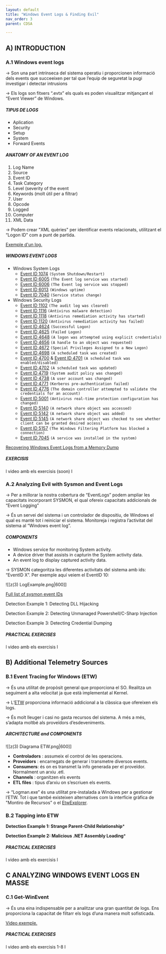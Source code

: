 ```yaml
---
layout: default
title: "Windows Event Logs & Finding Evil"
nav_order: 3
parent: CDSA

---
```


## A) INTRODUCTION

### A.1 Windows event logs

-> Son una part intrínseca del sistema operatiu i proporcionen informació dels events que succeeixen per tal que l’equip de seguretat la pugi investigar i detectar intrusions

-> Els logs son fitxers “.evtx” els quals es poden visualitzar mitjançant el “Event Viewer” de Windows.

##### TIPUS DE LOGS

- Aplication
- Security
- Setup
- System
- Forward Events

##### ANATOMY OF AN EVENT LOG

1. Log Name
2. Source
3. Event ID
4. Task Category
5. Level (severity of the event
6. Keywords (molt útil per a filtrar)
7. User
8. Opcode
9. Logged
10. Computer
11. XML Data

-> Podem crear "XML quèries" per identificar events relacionats, utilitzant el “Logon ID” com a punt de partida.

[Exemple d'un log.](https://www.youtube.com/shorts/YUvzfhvZbA4)

##### WINDOWS EVENT LOGS

- Windows System Logs
	- [Event ID 1074](https://serverfault.com/questions/885601/windows-event-codes-for-startup-shutdown-lock-unlock) `(System Shutdown/Restart)`
	- [Event ID 6005](https://superuser.com/questions/1137371/how-to-find-out-if-windows-was-running-at-a-given-time) `(The Event log service was started)`
	- [Event ID 6006](https://learn.microsoft.com/en-us/answers/questions/235563/server-issue) `(The Event log service was stopped)`
	- [Event ID 6013](https://serverfault.com/questions/885601/windows-event-codes-for-startup-shutdown-lock-unlock) `(Windows uptime)`
	- [Event ID 7040](https://www.slideshare.net/Hackerhurricane/finding-attacks-with-these-6-events) `(Service status change)`
- Windows Security Logs
	- [Event ID 1102](https://www.ultimatewindowssecurity.com/securitylog/encyclopedia/event.aspx?eventid=1102) `(The audit log was cleared)`
	- [Event ID 1116](https://learn.microsoft.com/en-us/microsoft-365/security/defender-endpoint/troubleshoot-microsoft-defender-antivirus?view=o365-worldwide) `(Antivirus malware detection)`
	- [Event ID 1118](https://learn.microsoft.com/en-us/microsoft-365/security/defender-endpoint/troubleshoot-microsoft-defender-antivirus?view=o365-worldwide) `(Antivirus remediation activity has started)`
	- [Event ID 1120](https://learn.microsoft.com/en-us/microsoft-365/security/defender-endpoint/troubleshoot-microsoft-defender-antivirus?view=o365-worldwide) `(Antivirus remediation activity has failed)`
	- [Event ID 4624](https://www.ultimatewindowssecurity.com/securitylog/encyclopedia/event.aspx?eventid=4624) `(Successful Logon)`
	- [Event ID 4625](https://www.ultimatewindowssecurity.com/securitylog/encyclopedia/event.aspx?eventid=4625) `(Failed Logon)`
	- [Event ID 4648](https://www.ultimatewindowssecurity.com/securitylog/encyclopedia/event.aspx?eventid=4648) `(A logon was attempted using explicit credentials)`
	- [Event ID 4656](https://www.ultimatewindowssecurity.com/securitylog/encyclopedia/event.aspx?eventid=4656) `(A handle to an object was requested)`
	- [Event ID 4672](https://www.ultimatewindowssecurity.com/securitylog/encyclopedia/event.aspx?eventid=4672) `(Special Privileges Assigned to a New Logon)`
	- [Event ID 4698](https://www.ultimatewindowssecurity.com/securitylog/encyclopedia/event.aspx?eventid=4698) `(A scheduled task was created)`
	- [Event ID 4700](https://www.ultimatewindowssecurity.com/securitylog/encyclopedia/event.aspx?eventid=4700) & [Event ID 4701](https://www.ultimatewindowssecurity.com/securitylog/encyclopedia/event.aspx?eventid=4701) `(A scheduled task was enabled/disabled)`
	- [Event ID 4702](https://www.ultimatewindowssecurity.com/securitylog/encyclopedia/event.aspx?eventid=4702) `(A scheduled task was updated)`
	- [Event ID 4719](https://www.ultimatewindowssecurity.com/securitylog/encyclopedia/event.aspx?eventid=4719) `(System audit policy was changed)`
	- [Event ID 4738](https://www.ultimatewindowssecurity.com/securitylog/encyclopedia/event.aspx?eventid=4738) `(A user account was changed)`
	- [Event ID 4771](https://www.ultimatewindowssecurity.com/securitylog/encyclopedia/event.aspx?eventid=4771) `(Kerberos pre-authentication failed)`
	- [Event ID 4776](https://www.ultimatewindowssecurity.com/securitylog/encyclopedia/event.aspx?eventid=4776) `(The domain controller attempted to validate the credentials for an account)`
	- [Event ID 5001](https://learn.microsoft.com/en-us/microsoft-365/security/defender-endpoint/troubleshoot-microsoft-defender-antivirus?view=o365-worldwide) `(Antivirus real-time protection configuration has changed)`
	- [Event ID 5140](https://www.ultimatewindowssecurity.com/securitylog/encyclopedia/event.aspx?eventid=5140) `(A network share object was accessed)`
	- [Event ID 5142](https://www.ultimatewindowssecurity.com/securitylog/encyclopedia/event.aspx?eventid=5142) `(A network share object was added)`
	- [Event ID 5145](https://www.ultimatewindowssecurity.com/securitylog/encyclopedia/event.aspx?eventid=5145) `(A network share object was checked to see whether client can be granted desired access)`
	- [Event ID 5157](https://www.ultimatewindowssecurity.com/securitylog/encyclopedia/event.aspx?eventid=5157) `(The Windows Filtering Platform has blocked a connection)`
	- [Event ID 7045](https://www.ultimatewindowssecurity.com/securitylog/encyclopedia/event.aspx?eventid=7045) `(A service was installed in the system)`

[Recovering Windows Event Logs from a Memory Dump](https://www.youtube.com/watch?v=8fykZocCRqo&ab_channel=Moss%C3%A9CyberSecurityInstitute)

##### EXERCISIS
l video amb els exercisis (soon) l

### A.2 Analyzing Evil with Sysmon and Event Logs

-> Per a millorar la nostra cobertura de “EventLogs” podem ampliar les capacitats incorporant SYSMON, el qual ofereix capacitats addicionals de “Event Logging”

-> És un servei del sistema i un controlador de dispositiu, de Windows el qual es manté tot i reiniciar el sistema. Monitoreja i registra l’activitat del sistema al “Windows event log”.
##### COMPONENTS

- Windows service for monitoring System activity.
- A device driver that assists in capturin the System activity data.
- An event log to display captured activity data.

-> SYSMON categoritza les diferentes activitats del sistema amb ids: “EventID X”. Per exemple aquí veiem el EventID 10:

![[z(3) LogExample.png|600]]

[Full list of sysmon event IDs](https://learn.microsoft.com/en-us/sysinternals/downloads/sysmon)

Detection Example 1: Detecting DLL Hijacking

Detection Example 2: Detecting Unmanaged Powershell/C-Sharp Injection

Detection Example 3: Detecting Credential Dumping
##### PRACTICAL EXERCISES
l video amb els exercisis l

## B) Additional Telemetry Sources

### B.1 Event Tracing for Windows (ETW)

-> És una utilitat de propòsit general que proporciona el SO. Realitza un seguiment a alta velocitat ja que està implementat al Kernel.

-> L’[ETW](https://www.youtube.com/shorts/iaeWVzEBaUY) proporciona informació addicional a la clàssica que ofereixen els logs.

-> És molt lleuger i casi no gasta recursos del sistema. A més a més, s’adapta moltbé als proveïdors d’esdeveniments.

##### ARCHITECTURE and COMPONENTS

![[z(3) Diagrama ETW.png|600]]

- **Controladors** : assumeix el control de les operacions.
- **Proveidors** : encarregats de generar i transmetre diversos events.
- **Consumers**: és on es transmet la info generada per el proveïdor. Normalment un arxiu .etl.
- **Channels** : organitzen els events
- **ETL files** : tipus d’arxiu on s’escriuen els events.

-> “Logman.exe” és una utilitat pre-instalada a Windows per a gestionar l’ETW. Tot i que també existeixen alternatives com la interfície gràfica de "Montiro de Recursos" o el [EtwExplorer](https://github.com/zodiacon/EtwExplorer).

### B.2 Tapping into ETW

**Detection Example 1: Strange Parent-Child Relationship***

**Detection Example 2: Malicious .NET Assembly Loading***

##### PRACTICAL EXERCISES
l video amb els exercisis l



## C ANALYZING WINDOWS EVENT LOGS EN MASSE

### C.1 Get-WinEvent

-> És una eina indispensable per a analitzar una gran quantitat de logs. Ens proporciona la capacitat de filtarr els logs d’una manera molt sofisticada.

[Video exemple.](https://www.youtube.com/watch?v=qip9heIiB2w&ab_channel=TechSnipsbyATALearning)
##### PRACTICAL EXERCISES
l video amb els exercisis 1-8 l

